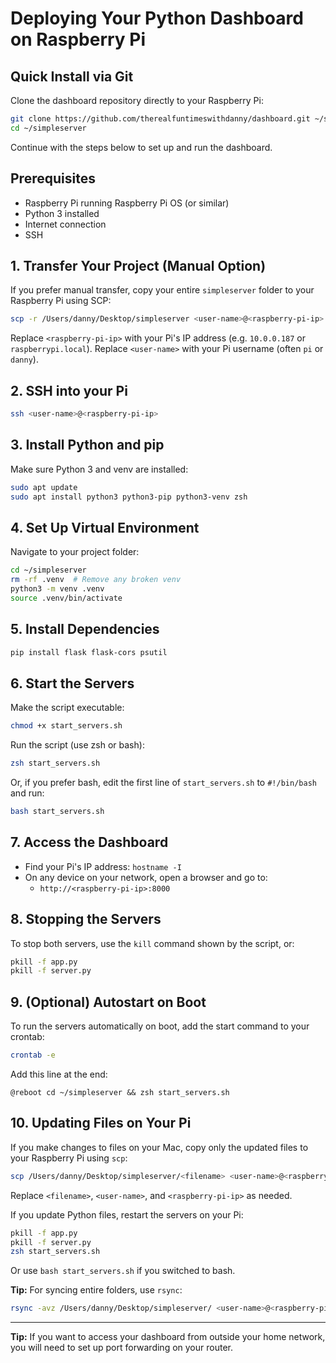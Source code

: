 # Deploying Your Python Dashboard on Raspberry Pi

## Quick Install via Git

Clone the dashboard repository directly to your Raspberry Pi:
```sh
git clone https://github.com/therealfuntimeswithdanny/dashboard.git ~/simpleserver
cd ~/simpleserver
```

Continue with the steps below to set up and run the dashboard.

## Prerequisites
- Raspberry Pi running Raspberry Pi OS (or similar)
- Python 3 installed
- Internet connection
- SSH

## 1. Transfer Your Project (Manual Option)
If you prefer manual transfer, copy your entire `simpleserver` folder to your Raspberry Pi using SCP:
```sh
scp -r /Users/danny/Desktop/simpleserver <user-name>@<raspberry-pi-ip>:~/
```
Replace `<raspberry-pi-ip>` with your Pi's IP address (e.g. `10.0.0.187` or `raspberrypi.local`).
Replace `<user-name>` with your Pi username (often `pi` or `danny`).

## 2. SSH into your Pi
```sh
ssh <user-name>@<raspberry-pi-ip>
```

## 3. Install Python and pip
Make sure Python 3 and venv are installed:
```sh
sudo apt update
sudo apt install python3 python3-pip python3-venv zsh
```

## 4. Set Up Virtual Environment
Navigate to your project folder:
```sh
cd ~/simpleserver
rm -rf .venv  # Remove any broken venv
python3 -m venv .venv
source .venv/bin/activate
```

## 5. Install Dependencies
```sh
pip install flask flask-cors psutil
```

## 6. Start the Servers
Make the script executable:
```sh
chmod +x start_servers.sh
```
Run the script (use zsh or bash):
```sh
zsh start_servers.sh
```
Or, if you prefer bash, edit the first line of `start_servers.sh` to `#!/bin/bash` and run:
```sh
bash start_servers.sh
```

## 7. Access the Dashboard
- Find your Pi's IP address: `hostname -I`
- On any device on your network, open a browser and go to:
  - `http://<raspberry-pi-ip>:8000`

## 8. Stopping the Servers
To stop both servers, use the `kill` command shown by the script, or:
```sh
pkill -f app.py
pkill -f server.py
```

## 9. (Optional) Autostart on Boot
To run the servers automatically on boot, add the start command to your crontab:
```sh
crontab -e
```
Add this line at the end:
```
@reboot cd ~/simpleserver && zsh start_servers.sh
```

## 10. Updating Files on Your Pi
If you make changes to files on your Mac, copy only the updated files to your Raspberry Pi using `scp`:
```sh
scp /Users/danny/Desktop/simpleserver/<filename> <user-name>@<raspberry-pi-ip>:~/simpleserver/
```
Replace `<filename>`, `<user-name>`, and `<raspberry-pi-ip>` as needed.

If you update Python files, restart the servers on your Pi:
```sh
pkill -f app.py
pkill -f server.py
zsh start_servers.sh
```
Or use `bash start_servers.sh` if you switched to bash.

**Tip:** For syncing entire folders, use `rsync`:
```sh
rsync -avz /Users/danny/Desktop/simpleserver/ <user-name>@<raspberry-pi-ip>:~/simpleserver/
```

---
**Tip:** If you want to access your dashboard from outside your home network, you will need to set up port forwarding on your router.
